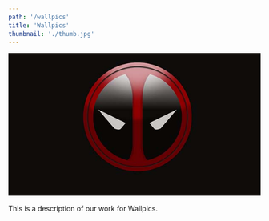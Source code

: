 ```yaml
---
path: '/wallpics'
title: 'Wallpics'
thumbnail: './thumb.jpg'
---
```


![Wallpics](thumb.jpg)

This is a description of our work for Wallpics.